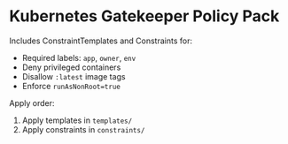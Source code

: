 
# Kubernetes Gatekeeper Policy Pack

Includes ConstraintTemplates and Constraints for:
- Required labels: `app`, `owner`, `env`
- Deny privileged containers
- Disallow `:latest` image tags
- Enforce `runAsNonRoot=true`

Apply order:
1. Apply templates in `templates/`
2. Apply constraints in `constraints/`
